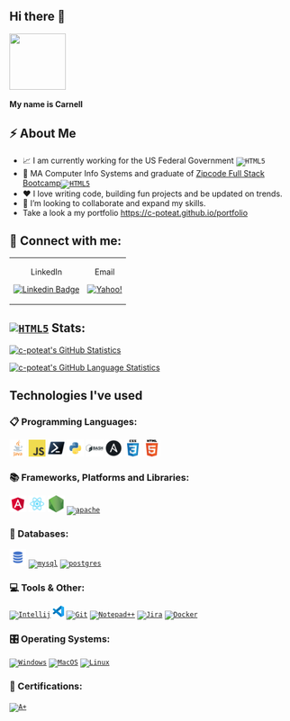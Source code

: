 ## Hi there 👋

<img src="https://media3.giphy.com/media/McUBKCpESJD0F7eqzT/giphy.gif?cid=ecf05e47ff6gi0pkjxr9y8trui0yjap3qsk1hpqonj48a1yb&rid=giphy.gif&ct=s" width="100" height="100" />

<!--- <p align="left"> <img src="https://komarev.com/ghpvc/?username=c-poteat&label=Profile%20views&color=0e75b6&style=flat" alt="c-poteat" /> </p> --->

<strong>My name is Carnell</strong>

## ⚡ About Me
- 📈 I am currently working for the US Federal Government <code><img alt="HTML5" width="22px" src="https://static.vecteezy.com/system/resources/previews/002/816/608/original/american-national-flag-free-vector.jpg"/></code>
- 💼 MA Computer Info Systems and graduate of [Zipcode Full Stack Bootcamp](https://www.zipcodewilmington.com/)<code>[<img alt="HTML5" width="22px" src="https://logosandtypes.com/wp-content/uploads/2020/08/zip-code-wilmington.svg"/>](https://www.zipcodewilmington.com)</code>
- ❤️ I love writing code, building fun projects and be updated on trends.
- 💬 I’m looking to collaborate and expand my skills.
- Take a look a my portfolio https://c-poteat.github.io/portfolio

## 💬 Connect with me:
<table>
<tr>

<td>
<p align="center">
  <p align="center">LinkedIn</p>

[![Linkedin Badge](https://img.shields.io/badge/-Carnell-blue?style=flat-square&logo=Linkedin&logoColor=white&link=https://www.linkedin.com/in/carnellpoteat/)](https://www.linkedin.com/in/carnellpoteat/) 
</p>
</td>

<td>
<p align="center">
  <p align="center">Email</p>

[![Yahoo!](https://img.shields.io/badge/nellp7@yahoo.com-6001D2?style=for-the-badge&logo=Yahoo!&logoColor=white&link=mailto:nellp7@yahoo.com)](mailto:nellp7@yahoo.com) 
 
</p>
</td>

</tr>
</table>

## <code>[<img alt="HTML5" width="50px" src="https://github.githubassets.com/images/modules/logos_page/GitHub-Mark.png">](https://docs.github.com)</code> Stats:

[![c-poteat's GitHub Statistics](https://github-readme-stats-git-masterrstaa-rickstaa.vercel.app/api?username=c-poteat&count_private=true&theme=dark)](https://github.com/anuraghazra/github-readme-stats)

[![c-poteat's GitHub Language Statistics](https://github-readme-stats-git-masterrstaa-rickstaa.vercel.app/api/top-langs/?username=c-poteat&layout=compact&langs_count=10&theme=dark&card_width=445)](https://github.com/anuraghazra/github-readme-stats)

## Technologies I've used
### 📋 Programming Languages:
<code>[<img alt="Java" width="30px" src="https://raw.githubusercontent.com/github/explore/80688e429a7d4ef2fca1e82350fe8e3517d3494d/topics/java/java.png"/>](https://www.java.com/)</code>
<code>[<img alt="JavaScript" width="30px" src="https://raw.githubusercontent.com/github/explore/80688e429a7d4ef2fca1e82350fe8e3517d3494d/topics/javascript/javascript.png"/>](https://www.javascript.com/)</code>
<code>[<img alt="PowerShell" width="30px" src="https://raw.githubusercontent.com/github/explore/80688e429a7d4ef2fca1e82350fe8e3517d3494d/topics/powershell/powershell.png"/>](https://learn.microsoft.com/en-us/powershell)</code>
<code>[<img alt="Python" width="30px" src="https://raw.githubusercontent.com/github/explore/80688e429a7d4ef2fca1e82350fe8e3517d3494d/topics/python/python.png"/>](https://www.python.org)</code>
<code>[<img alt="bash" width="30px" src="https://raw.githubusercontent.com/github/explore/80688e429a7d4ef2fca1e82350fe8e3517d3494d/topics/bash/bash.png"/>](https://www.gnu.org/software/bash/)</code>
<code>[<img alt="Ansible" width="30px" src="https://raw.githubusercontent.com/github/explore/80688e429a7d4ef2fca1e82350fe8e3517d3494d/topics/ansible/ansible.png"/>](https://www.ansible.com/)</code>
<code>[<img alt="CSS3" width="30px" src="https://raw.githubusercontent.com/github/explore/80688e429a7d4ef2fca1e82350fe8e3517d3494d/topics/css/css.png"/>](https://www.w3schools.com/css/default.asp)</code>
<code>[<img alt="HTML" width="30px" src="https://raw.githubusercontent.com/github/explore/80688e429a7d4ef2fca1e82350fe8e3517d3494d/topics/html/html.png"/>](https://sass-lang.com/)</code>

### 📚 Frameworks, Platforms and Libraries:
<code>[<img alt="Angular" width="30px" src="https://raw.githubusercontent.com/github/explore/80688e429a7d4ef2fca1e82350fe8e3517d3494d/topics/angular/angular.png"/>](https://angular.io/)</code>
<code>[<img alt="React" width="30px" src="https://raw.githubusercontent.com/github/explore/80688e429a7d4ef2fca1e82350fe8e3517d3494d/topics/react/react.png"/>](https://reactjs.org/)</code>
<code>[<img alt="NodeJS" height="30px" src="https://raw.githubusercontent.com/github/explore/80688e429a7d4ef2fca1e82350fe8e3517d3494d/topics/nodejs/nodejs.png">](https://nodejs.org/en/)</code>
<code>[<img alt="apache" width="90px" src="https://img.shields.io/badge/Apache%20Kafka-000?style=for-the-badge&logo=apachekafka"/>](https://kafka.apache.org/)</code>

### 💾 Databases:
<code>[<img alt="sql" width="30px" src="https://raw.githubusercontent.com/github/explore/80688e429a7d4ef2fca1e82350fe8e3517d3494d/topics/sql/sql.png"/>](https://www.w3schools.com/sql/)</code>
<code>[<img alt="mysql" width="80px" src="https://img.shields.io/badge/mysql-%2300f.svg?style=for-the-badge&logo=mysql&logoColor=white"/>](https://www.mysql.com/)</code>
<code>[<img alt="postgres" width="80px" src="https://img.shields.io/badge/postgres-%23316192.svg?style=for-the-badge&logo=postgresql&logoColor=white"/>](https://www.postgres.com/)</code>

### 💻 Tools & Other:
<code>[<img alt="Intellij" width="100px" src="https://img.shields.io/badge/IntelliJIDEA-000000.svg?style=for-the-badge&logo=intellij-idea&logoColor=white"/>](https://www.jetbrains.com/idea/)</code>
<code>[<img alt="VS Code" width="20px" src="https://raw.githubusercontent.com/github/explore/80688e429a7d4ef2fca1e82350fe8e3517d3494d/topics/visual-studio-code/visual-studio-code.png"/>](https://code.visualstudio.com/)</code>
<code>[<img alt="Git" width="40px" src="https://img.shields.io/badge/git-%23F05033.svg?style=for-the-badge&logo=git&logoColor=white"/>](https://www.github.com)</code>
<code>[<img alt="Notepad++" width="80px" src="https://img.shields.io/badge/Notepad++-90E59A.svg?style=for-the-badge&logo=notepad%2b%2b&logoColor=black"/>](https://notepad-plus-plus.org/)</code>
<code>[<img alt="Jira" width="60px" src="https://img.shields.io/badge/jira-%230A0FFF.svg?style=for-the-badge&logo=jira&logoColor=white"/>](https://www.atlassian.com/software/jira)</code>
<code>[<img alt="Docker" width="70px" src="https://img.shields.io/badge/docker-%230db7ed.svg?style=for-the-badge&logo=docker&logoColor=white"/>](https://www.docker.com/)</code>

### 🎛️ Operating Systems:
<code>[<img alt="Windows" width="70px" src="https://img.shields.io/badge/Windows-0078D6?style=for-the-badge&logo=windows&logoColor=white"/>](https://www.microsoft.com)</code>
<code>[<img alt="MacOS" width="70px" src="https://img.shields.io/badge/mac%20os-000000?style=for-the-badge&logo=macos&logoColor=F0F0F0"/>](https://www.apple.com)</code>
<code>[<img alt="Linux" width="60px" src="https://img.shields.io/badge/Linux-FCC624?style=for-the-badge&logo=linux&logoColor=black"/>](https://www.linux.org)</code>

### 🥅 Certifications:
<code>[<img alt="A+" width="40px" src="https://www.udc.edu/cc/wp-content/uploads/sites/10/2020/09/comptia-aplus-logo.png"/>](https://www.comptia.org/certifications/a)</code>
